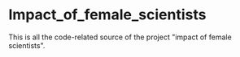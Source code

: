 # Impact_of_female_scientists

This is all the code-related source of the project "impact of female scientists".
